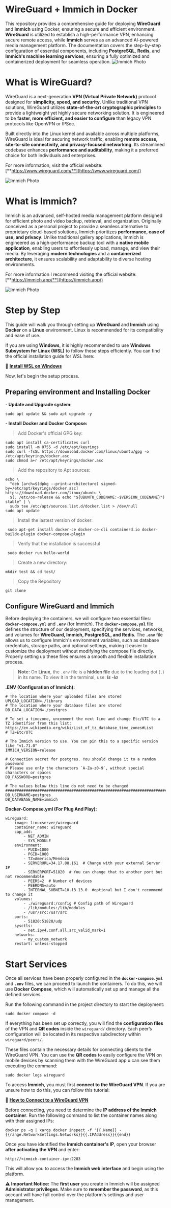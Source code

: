 # WireGuard + Immich in Docker 

This repository provides a comprehensive guide for deploying **WireGuard** and **Immich** using Docker, ensuring a secure and efficient environment. **WireGuard** is utilized to establish a high-performance VPN, enhancing secure remote access, while **Immich** serves as an advanced AI-powered media management platform. The documentation covers the step-by-step configuration of essential components, including **PostgreSQL**, **Redis**, and **Immich's machine learning services**, ensuring a fully optimized and containerized deployment for seamless operation.
![Immich Photo](https://i.ibb.co/zWmnJxx3/docker.png)
# What is WireGuard?

WireGuard is a next-generation **VPN (Virtual Private Network)** protocol designed for **simplicity, speed, and security**. Unlike traditional VPN solutions, WireGuard utilizes **state-of-the-art cryptographic principles** to provide a lightweight yet highly secure networking solution. It is engineered to be **faster, more efficient, and easier to configure** than legacy VPN protocols like OpenVPN or IPSec.

Built directly into the Linux kernel and available across multiple platforms, WireGuard is ideal for securing network traffic, enabling **remote access, site-to-site connectivity, and privacy-focused networking**. Its streamlined codebase enhances **performance and auditability**, making it a preferred choice for both individuals and enterprises.

For more information, visit the official website: [**https://www.wireguard.com/**](https://www.wireguard.com/)

![Immich Photo](https://upload.wikimedia.org/wikipedia/commons/9/98/Logo_of_WireGuard.svg)
# What is Immich?

Immich is an advanced, self-hosted media management platform designed for efficient photo and video backup, retrieval, and organization. Originally conceived as a personal project to provide a seamless alternative to proprietary cloud-based solutions, Immich prioritizes **performance, ease of use, and privacy**. Unlike traditional gallery applications, Immich is engineered as a high-performance backup tool with a **native mobile application**, enabling users to effortlessly upload, manage, and view their media. By leveraging **modern technologies** and a **containerized architecture**, it ensures scalability and adaptability to diverse hosting environments.

For more information I recommend visiting the official website: [**https://immich.app/**](https://immich.app/)

![Immich Photo](https://immich.app/img/immich-logo-inline-light.png)



# Step by Step

This guide will walk you through setting up **WireGuard** and **Immich** using **Docker** on a **Linux** environment. Linux is recommended for its compatibility and ease of use.

If you are using **Windows**, it is highly recommended to use **Windows Subsystem for Linux (WSL)** to follow these steps efficiently. You can find the official installation guide for WSL here:

🔗 **[Install WSL on Windows](https://learn.microsoft.com/en-us/windows/wsl/install)**

Now, let's begin the setup process. 

## Preparing environment and Installing Docker

 **- Update and Upgrade system:**

    sudo apt update && sudo apt upgrade -y
   
 **- Install Docker and Docker Compose:**

> Add Docker's official GPG key:

    sudo apt install ca-certificates curl
    sudo install -m 0755 -d /etc/apt/keyrings
    sudo curl -fsSL https://download.docker.com/linux/ubuntu/gpg -o /etc/apt/keyrings/docker.asc
    sudo chmod a+r /etc/apt/keyrings/docker.asc
    

> Add the repository to Apt sources:

    echo \
      "deb [arch=$(dpkg --print-architecture) signed-by=/etc/apt/keyrings/docker.asc] https://download.docker.com/linux/ubuntu \
      $(. /etc/os-release && echo "${UBUNTU_CODENAME:-$VERSION_CODENAME}") stable" | \
      sudo tee /etc/apt/sources.list.d/docker.list > /dev/null
    sudo apt update

> Install the lastest version of docker:

     sudo apt-get install docker-ce docker-ce-cli containerd.io docker-buildx-plugin docker-compose-plugin
     
> Verify that the installation is successful

     sudo docker run hello-world

> Create a new directory:

`mkdir test && cd test/`

> Copy the Repository

    git clone 

## Configure WireGuard and Immich
Before deploying the containers, we will configure two essential files: **`docker-compose.yml`** and **`.env`** (for Immich). The **`docker-compose.yml`** file defines the structure of our deployment, specifying the services, networks, and volumes for **WireGuard, Immich, PostgreSQL, and Redis**. The **`.env`** file allows us to configure Immich's environment variables, such as database credentials, storage paths, and optional settings, making it easier to customize the deployment without modifying the compose file directly. Properly setting up these files ensures a smooth and flexible installation process.

> **Note:** On **Linux**, the `.env` file is a **hidden file** due to the leading dot (`.`) in its name. To view it in the terminal, use: ***ls -la***

**.ENV (Configuration of Immich):**

    # The location where your uploaded files are stored
    UPLOAD_LOCATION=./library
    # The location where your database files are stored
    DB_DATA_LOCATION=./postgres
    
    # To set a timezone, uncomment the next line and change Etc/UTC to a TZ identifier from this list: https://en.wikipedia.org/wiki/List_of_tz_database_time_zones#List
    # TZ=Etc/UTC
    
    # The Immich version to use. You can pin this to a specific version like "v1.71.0"
    IMMICH_VERSION=release
    
    # Connection secret for postgres. You should change it to a random password
    # Please use only the characters `A-Za-z0-9`, without special characters or spaces
    DB_PASSWORD=postgres
    
    # The values below this line do not need to be changed
    ###################################################################################
    DB_USERNAME=postgres
    DB_DATABASE_NAME=immich

**Docker-Compose.yml (For Plug And Play):**

    wireguard:
        image: linuxserver/wireguard
        container_name: wireguard
        cap_add:
	        - NET_ADMIN
	        - SYS_MODULE
	    environment:
		    - PUID=1000
	        - PGID=1000
	        - TZ=America/Mendoza
	        - SERVERURL=34.17.88.161  # Change with your external Server IP
	        - SERVERPORT=51820  # You can change that to another port but not recommendable
	        - PEERS=2  # Number of devices  
	        - PEERDNS=auto  
	        - INTERNAL_SUBNET=10.13.13.0  #optional but I don't recommend to change it
        volumes:
	        - ./wireguard:/config # Config path of Wireguard
	        - /lib/modules:/lib/modules
	        - /usr/src:/usr/src
        ports:
	        - 51820:51820/udp
        sysctls:
	        - net.ipv4.conf.all.src_valid_mark=1
        networks:
	        - my_custom_network
        restart: unless-stopped
# Start Services
Once all services have been properly configured in the **`docker-compose.yml`** and **`.env`** files, we can proceed to launch the containers. To do this, we will use **Docker Compose**, which will automatically set up and manage all the defined services.

Run the following command in the project directory to start the deployment:

    sudo docker compose -d
If everything has been set up correctly, you will find the **configuration files** of the VPN and **QR codes** inside the `wireguard/` directory. Each peer’s configuration will be located in its respective subdirectory within `wireguard/peers/`.

These files contain the necessary details for connecting clients to the WireGuard VPN. You can use the **QR codes** to easily configure the VPN on mobile devices by scanning them with the WireGuard app u can see them executing the command: 

    sudo docker logs wireguard 

To access **Immich**, you must first **connect to the WireGuard VPN**. If you are unsure how to do this, you can follow this tutorial:

🔗 **[How to Connect to a WireGuard VPN](https://www.tp-link.com/latam/support/faq/3989/)**

Before connecting, you need to determine the **IP address of the Immich container**. Run the following command to list the container names along with their assigned IPs:

    docker ps -q | xargs docker inspect -f '{{.Name}} - {{range.NetworkSettings.Networks}}{{.IPAddress}}{{end}} 

Once you have identified the **Immich container's IP**, open your browser **after activating the VPN** and enter:

    http://<immich-container-ip>:2283 

This will allow you to access the **Immich web interface** and begin using the platform.

⚠️ **Important Notice:** The **first user** you create in Immich will be assigned **Administrator privileges**. Make sure to **remember the password**, as this account will have full control over the platform's settings and user management.




